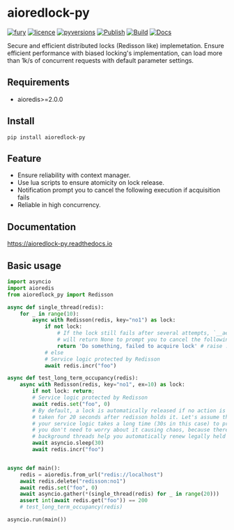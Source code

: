 # aioredlock-py
[![fury](https://img.shields.io/pypi/v/aioredlock-py.svg)](https://pypi.org/project/aioredlock-py/)
[![licence](https://img.shields.io/github/license/GoodManWEN/aioredlock-py)](https://github.com/GoodManWEN/aioredlock-py/blob/master/LICENSE)
[![pyversions](https://img.shields.io/pypi/pyversions/aioredlock-py.svg)](https://pypi.org/project/aioredlock-py/)
[![Publish](https://github.com/GoodManWEN/aioredlock-py/workflows/Publish/badge.svg)](https://github.com/GoodManWEN/aioredlock-py/actions?query=workflow:Publish)
[![Build](https://github.com/GoodManWEN/aioredlock-py/workflows/Build/badge.svg)](https://github.com/GoodManWEN/aioredlock-py/actions?query=workflow:Build)
[![Docs](https://readthedocs.org/projects/aioredlock-py/badge/?version=latest)](https://readthedocs.org/projects/aioredlock-py/)

Secure and efficient distributed locks (Redisson like) implemetation. Ensure efficient performance with biased locking's implementation, can load more than 1k/s of concurrent requests with default parameter settings.

## Requirements
- aioredis>=2.0.0

## Install

    pip install aioredlock-py

## Feature
- Ensure reliability with context manager.
- Use lua scripts to ensure atomicity on lock release.
- Notification prompt you to cancel the following execution if acquisition fails
- Reliable in high concurrency.

## Documentation
https://aioredlock-py.readthedocs.io

## Basic usage
```python
import asyncio
import aioredis
from aioredlock_py import Redisson

async def single_thread(redis):
    for _ in range(10):
        async with Redisson(redis, key="no1") as lock:
            if not lock:
                # If the lock still fails after several attempts, `__aenter__` 
                # will return None to prompt you to cancel the following execution
                return 'Do something, failed to acquire lock' # raise ...
            # else 
            # Service logic protected by Redisson
            await redis.incr("foo")

async def test_long_term_occupancy(redis):
    async with Redisson(redis, key="no1", ex=10) as lock:
        if not lock: return;
        # Service logic protected by Redisson
        await redis.set("foo", 0)
        # By default, a lock is automatically released if no action is 
        # taken for 20 seconds after redisson holds it. Let's assume that 
        # your service logic takes a long time (30s in this case) to process,
        # you don't need to worry about it causing chaos, because there's 
        # background threads help you automatically renew legally held locks.
        await asyncio.sleep(30)
        await redis.incr("foo")


async def main():
    redis = aioredis.from_url("redis://localhost")
    await redis.delete("redisson:no1")
    await redis.set("foo", 0)
    await asyncio.gather(*(single_thread(redis) for _ in range(20)))
    assert int(await redis.get("foo")) == 200
    # test_long_term_occupancy(redis)

asyncio.run(main())
```